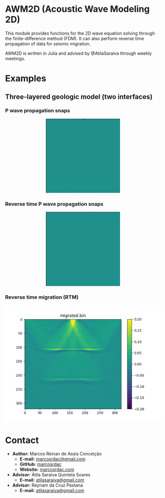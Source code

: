 AWM2D (Acoustic Wave Modeling 2D)
=================================

This module provides functions for the 2D wave equation solving through the finite-difference method (FDM). It can also perform reverse time propagation of data for seismic migration.

AWM2D is written in Julia and advised by @AtilaSaraiva through weekly meetings.


Examples
========

Three-layered geologic model (two interfaces)
---------------------------------------------

### P wave propagation snaps

<p align="center"><img src="./example/example_P.gif" alt="P wave snaps">


### Reverse time P wave propagation snaps

<p align="center"><img src="./example/example_reversed_P.gif" alt="RTM snaps">


### Reverse time migration (RTM)

<p align="center"><img src="./example/example_migrated.jpg" alt="Migrated data">


Contact
=======

  - **Author:** Marcos Reinan de Assis Conceição
    - **E-mail:** [marcosrdac@gmail.com](mailto:marcosrdac@gmail.com)
    - **GitHub:** [marcosrdac](github.com/marcosrdac)
    - **Website:** [marcosrdac.com](www.marcosrdac.com)
  - **Advisor:** Átila Saraiva Quintela Soares
    - **E-mail:** [atilasaraiva@gmail.com](atilasaraiva@gmail.com)
  - **Advisor:** Reynam da Cruz Pestana
    - **E-mail:** [atilasaraiva@gmail.com](atilasaraiva@gmail.com)
